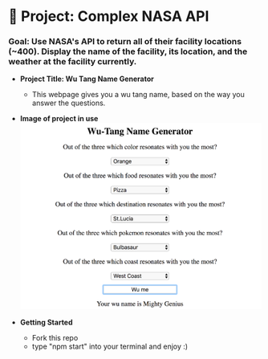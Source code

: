 # 🚀 Project: Complex NASA API

### Goal: Use NASA's API to return all of their facility locations (~400). Display the name of the facility, its location, and the weather at the facility currently.

* **Project Title: Wu Tang Name Generator**
  - This webpage gives you a wu tang name, based on the way you answer the questions.


* **Image of project in use**
![](wuTangProject/wu.png)

* **Getting Started**
  - Fork this repo
  - type "npm start" into your terminal and enjoy :)
